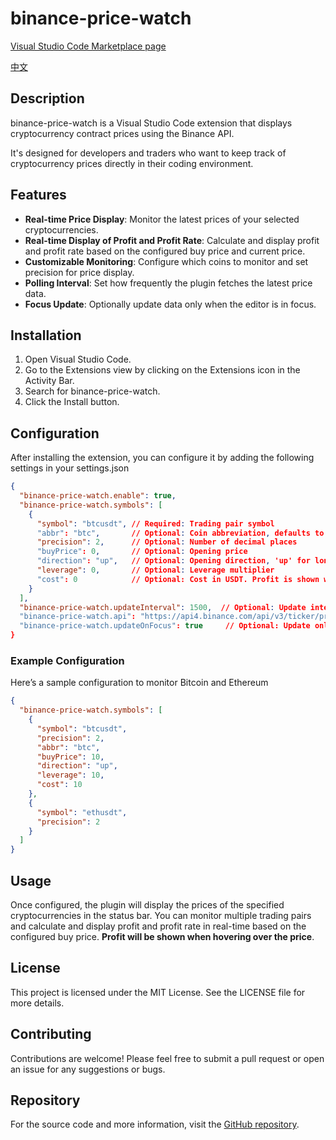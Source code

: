 # binance-price-watch

[Visual Studio Code Marketplace page](https://marketplace.visualstudio.com/items?itemName=chenwuai.binance-price-watch)

[中文](./README_zh-CN.md)

## Description
binance-price-watch is a Visual Studio Code extension that displays cryptocurrency contract prices using the Binance API.

It's designed for developers and traders who want to keep track of cryptocurrency prices directly in their coding environment.

## Features
- **Real-time Price Display**: Monitor the latest prices of your selected cryptocurrencies.
- **Real-time Display of Profit and Profit Rate**: Calculate and display profit and profit rate based on the configured buy price and current price.
- **Customizable Monitoring**: Configure which coins to monitor and set precision for price display.
- **Polling Interval**: Set how frequently the plugin fetches the latest price data.
- **Focus Update**: Optionally update data only when the editor is in focus.

## Installation
1. Open Visual Studio Code.
2. Go to the Extensions view by clicking on the Extensions icon in the Activity Bar.
3. Search for binance-price-watch.
4. Click the Install button.

## Configuration
After installing the extension, you can configure it by adding the following settings in your settings.json

```json
{
  "binance-price-watch.enable": true,  
  "binance-price-watch.symbols": [
    {      
      "symbol": "btcusdt", // Required: Trading pair symbol    
      "abbr": "btc",       // Optional: Coin abbreviation, defaults to removing 'usdt'
      "precision": 2,      // Optional: Number of decimal places
      "buyPrice": 0,       // Optional: Opening price
      "direction": "up",   // Optional: Opening direction, 'up' for long, 'down' for short
      "leverage": 0,       // Optional: Leverage multiplier
      "cost": 0            // Optional: Cost in USDT. Profit is shown when hovering over the price. If not set, only profit rate will be displayed.
    }
  ],
  "binance-price-watch.updateInterval": 1500,  // Optional: Update interval in milliseconds
  "binance-price-watch.api": "https://api4.binance.com/api/v3/ticker/price", // Optional: API URL
  "binance-price-watch.updateOnFocus": true     // Optional: Update only when editor is focused}
}
```

### Example Configuration
Here’s a sample configuration to monitor Bitcoin and Ethereum

```json
{  
  "binance-price-watch.symbols": [
    {      
      "symbol": "btcusdt",      
      "precision": 2,
      "abbr": "btc",
      "buyPrice": 10,
      "direction": "up",
      "leverage": 10,
      "cost": 10
    },    
    {      
      "symbol": "ethusdt",      
      "precision": 2
    }  
  ]
}
```
      
## Usage
Once configured, the plugin will display the prices of the specified cryptocurrencies in the status bar. You can monitor multiple trading pairs and calculate and display profit and profit rate in real-time based on the configured buy price. **Profit will be shown when hovering over the price**.

## License
This project is licensed under the MIT License. See the LICENSE file for more details.

## Contributing
Contributions are welcome! Please feel free to submit a pull request or open an issue for any suggestions or bugs.

## Repository
For the source code and more information, visit the [GitHub repository](https://github.com/chenchenwuai/vscode-binance-price-watch).
